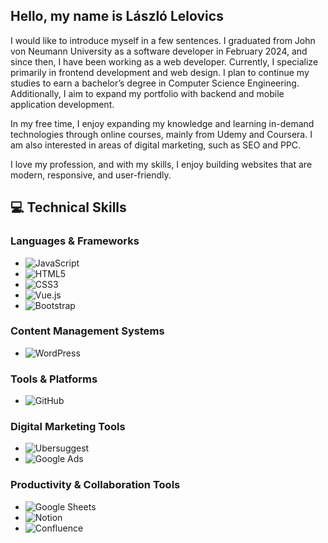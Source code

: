## Hello, my name is László Lelovics

I would like to introduce myself in a few sentences. I graduated from John von Neumann University as a software developer in February 2024, and since then, I have been working as a web developer. Currently, I specialize primarily in frontend development and web design. I plan to continue my studies to earn a bachelor’s degree in Computer Science Engineering. Additionally, I aim to expand my portfolio with backend and mobile application development.

In my free time, I enjoy expanding my knowledge and learning in-demand technologies through online courses, mainly from Udemy and Coursera. I am also interested in areas of digital marketing, such as SEO and PPC.

I love my profession, and with my skills, I enjoy building websites that are modern, responsive, and user-friendly.


## 💻 Technical Skills

### Languages & Frameworks
- ![JavaScript](https://img.shields.io/badge/-JavaScript-F7DF1E?style=flat&logo=javascript&logoColor=black)
- ![HTML5](https://img.shields.io/badge/-HTML5-E34F26?style=flat&logo=html5&logoColor=white)
- ![CSS3](https://img.shields.io/badge/-CSS3-1572B6?style=flat&logo=css3&logoColor=white)
- ![Vue.js](https://img.shields.io/badge/-Vue.js-4FC08D?style=flat&logo=vue-dot-js&logoColor=white)
- ![Bootstrap](https://img.shields.io/badge/-Bootstrap-7952B3?style=flat&logo=bootstrap&logoColor=white)

### Content Management Systems
- ![WordPress](https://img.shields.io/badge/-WordPress-21759B?style=flat&logo=wordpress&logoColor=white)

### Tools & Platforms
- ![GitHub](https://img.shields.io/badge/-GitHub-181717?style=flat&logo=github&logoColor=white)

### Digital Marketing Tools
- ![Ubersuggest](https://img.shields.io/badge/-Ubersuggest-ED2224?style=flat&logo=ubersuggest&logoColor=white)
- ![Google Ads](https://img.shields.io/badge/-Google%20Ads-4285F4?style=flat&logo=google-ads&logoColor=white)

### Productivity & Collaboration Tools
- ![Google Sheets](https://img.shields.io/badge/-Google%20Sheets-34A853?style=flat&logo=google-sheets&logoColor=white)
- ![Notion](https://img.shields.io/badge/-Notion-000000?style=flat&logo=notion&logoColor=white)
- ![Confluence](https://img.shields.io/badge/-Confluence-172B4D?style=flat&logo=confluence&logoColor=white)